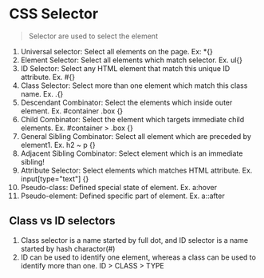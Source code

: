 # CSS Selector

> Selector are used to select the element

1. Universal selector: Select all elements on the page. Ex: \*{}
2. Element Selector: Select all elements which match selector. Ex. ul{}
3. ID Selector: Select any HTML element that match this unique ID attribute. Ex. #{}
4. Class Selector: Select more than one element which match this class name. Ex. .{}
5. Descendant Combinator: Select the elements which inside outer element. Ex. #container .box {}
6. Child Combinator: Select the element which targets immediate child elements. Ex. #container > .box {}
7. General Sibling Combinator: Select all element which are preceded by element1. Ex. h2 ~ p {}
8. Adjacent Sibling Combinator: Select element which is an immediate sibling!
9. Attribute Selector: Select elements which matches HTML attribute. Ex. input[type="text"] {}
10. Pseudo-class: Defined special state of element. Ex. a:hover
11. Pseudo-element: Defined specific part of element. Ex. a::after

## Class vs ID selectors

1. Class selector is a name started by full dot, and ID selector is a name started by hash charactor(#)
2. ID can be used to identify one element, whereas a class can be used to identify more than one.
   ID > CLASS > TYPE
